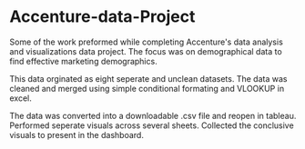 # Accenture-data-Project
Some of the work preformed while completing Accenture's data analysis and visualizations data project. 
The focus was on demographical data to find effective marketing demographics.


This data orginated as eight seperate and unclean datasets.
The data was cleaned and merged using simple conditional formating and VLOOKUP in excel.


The data was converted into a downloadable .csv file and reopen in tableau.
Performed seperate visuals across several sheets.
Collected the conclusive visuals to present in the dashboard.

